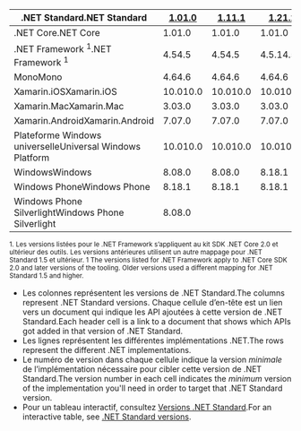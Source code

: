 | <span data-ttu-id="1010f-101">.NET Standard</span><span class="sxs-lookup"><span data-stu-id="1010f-101">.NET Standard</span></span>              | <span data-ttu-id="1010f-102">[1.0]</span><span class="sxs-lookup"><span data-stu-id="1010f-102">[1.0]</span></span> | <span data-ttu-id="1010f-103">[1.1]</span><span class="sxs-lookup"><span data-stu-id="1010f-103">[1.1]</span></span>  | <span data-ttu-id="1010f-104">[1.2]</span><span class="sxs-lookup"><span data-stu-id="1010f-104">[1.2]</span></span> | <span data-ttu-id="1010f-105">[1.3]</span><span class="sxs-lookup"><span data-stu-id="1010f-105">[1.3]</span></span> | <span data-ttu-id="1010f-106">[1.4]</span><span class="sxs-lookup"><span data-stu-id="1010f-106">[1.4]</span></span> | <span data-ttu-id="1010f-107">[1.5]</span><span class="sxs-lookup"><span data-stu-id="1010f-107">[1.5]</span></span>      | <span data-ttu-id="1010f-108">[1.6]</span><span class="sxs-lookup"><span data-stu-id="1010f-108">[1.6]</span></span>      | <span data-ttu-id="1010f-109">[2.0]</span><span class="sxs-lookup"><span data-stu-id="1010f-109">[2.0]</span></span>      |
|----------------------------|-------|--------|-------|-------|-------|------------|------------|------------|
| <span data-ttu-id="1010f-110">.NET Core</span><span class="sxs-lookup"><span data-stu-id="1010f-110">.NET Core</span></span>                  | <span data-ttu-id="1010f-111">1.0</span><span class="sxs-lookup"><span data-stu-id="1010f-111">1.0</span></span>   | <span data-ttu-id="1010f-112">1.0</span><span class="sxs-lookup"><span data-stu-id="1010f-112">1.0</span></span>    | <span data-ttu-id="1010f-113">1.0</span><span class="sxs-lookup"><span data-stu-id="1010f-113">1.0</span></span>   | <span data-ttu-id="1010f-114">1.0</span><span class="sxs-lookup"><span data-stu-id="1010f-114">1.0</span></span>   | <span data-ttu-id="1010f-115">1.0</span><span class="sxs-lookup"><span data-stu-id="1010f-115">1.0</span></span>   | <span data-ttu-id="1010f-116">1.0</span><span class="sxs-lookup"><span data-stu-id="1010f-116">1.0</span></span>        | <span data-ttu-id="1010f-117">1.0</span><span class="sxs-lookup"><span data-stu-id="1010f-117">1.0</span></span>        | <span data-ttu-id="1010f-118">2.0</span><span class="sxs-lookup"><span data-stu-id="1010f-118">2.0</span></span>        |
| <span data-ttu-id="1010f-119">.NET Framework <sup>1</sup></span><span class="sxs-lookup"><span data-stu-id="1010f-119">.NET Framework <sup>1</sup></span></span>| <span data-ttu-id="1010f-120">4.5</span><span class="sxs-lookup"><span data-stu-id="1010f-120">4.5</span></span>   | <span data-ttu-id="1010f-121">4.5</span><span class="sxs-lookup"><span data-stu-id="1010f-121">4.5</span></span>    | <span data-ttu-id="1010f-122">4.5.1</span><span class="sxs-lookup"><span data-stu-id="1010f-122">4.5.1</span></span> | <span data-ttu-id="1010f-123">4.6</span><span class="sxs-lookup"><span data-stu-id="1010f-123">4.6</span></span>   | <span data-ttu-id="1010f-124">4.6.1</span><span class="sxs-lookup"><span data-stu-id="1010f-124">4.6.1</span></span> | <span data-ttu-id="1010f-125">4.6.1</span><span class="sxs-lookup"><span data-stu-id="1010f-125">4.6.1</span></span>      | <span data-ttu-id="1010f-126">4.6.1</span><span class="sxs-lookup"><span data-stu-id="1010f-126">4.6.1</span></span>      | <span data-ttu-id="1010f-127">4.6.1</span><span class="sxs-lookup"><span data-stu-id="1010f-127">4.6.1</span></span>      |
| <span data-ttu-id="1010f-128">Mono</span><span class="sxs-lookup"><span data-stu-id="1010f-128">Mono</span></span>                       | <span data-ttu-id="1010f-129">4.6</span><span class="sxs-lookup"><span data-stu-id="1010f-129">4.6</span></span>   | <span data-ttu-id="1010f-130">4.6</span><span class="sxs-lookup"><span data-stu-id="1010f-130">4.6</span></span>    | <span data-ttu-id="1010f-131">4.6</span><span class="sxs-lookup"><span data-stu-id="1010f-131">4.6</span></span>   | <span data-ttu-id="1010f-132">4.6</span><span class="sxs-lookup"><span data-stu-id="1010f-132">4.6</span></span>   | <span data-ttu-id="1010f-133">4.6</span><span class="sxs-lookup"><span data-stu-id="1010f-133">4.6</span></span>   | <span data-ttu-id="1010f-134">4.6</span><span class="sxs-lookup"><span data-stu-id="1010f-134">4.6</span></span>        | <span data-ttu-id="1010f-135">4.6</span><span class="sxs-lookup"><span data-stu-id="1010f-135">4.6</span></span>        | <span data-ttu-id="1010f-136">5,4</span><span class="sxs-lookup"><span data-stu-id="1010f-136">5.4</span></span>        |
| <span data-ttu-id="1010f-137">Xamarin.iOS</span><span class="sxs-lookup"><span data-stu-id="1010f-137">Xamarin.iOS</span></span>                | <span data-ttu-id="1010f-138">10.0</span><span class="sxs-lookup"><span data-stu-id="1010f-138">10.0</span></span>  | <span data-ttu-id="1010f-139">10.0</span><span class="sxs-lookup"><span data-stu-id="1010f-139">10.0</span></span>   | <span data-ttu-id="1010f-140">10.0</span><span class="sxs-lookup"><span data-stu-id="1010f-140">10.0</span></span>  | <span data-ttu-id="1010f-141">10.0</span><span class="sxs-lookup"><span data-stu-id="1010f-141">10.0</span></span>  | <span data-ttu-id="1010f-142">10.0</span><span class="sxs-lookup"><span data-stu-id="1010f-142">10.0</span></span>  | <span data-ttu-id="1010f-143">10.0</span><span class="sxs-lookup"><span data-stu-id="1010f-143">10.0</span></span>       | <span data-ttu-id="1010f-144">10.0</span><span class="sxs-lookup"><span data-stu-id="1010f-144">10.0</span></span>       | <span data-ttu-id="1010f-145">10.14</span><span class="sxs-lookup"><span data-stu-id="1010f-145">10.14</span></span>      |
| <span data-ttu-id="1010f-146">Xamarin.Mac</span><span class="sxs-lookup"><span data-stu-id="1010f-146">Xamarin.Mac</span></span>                | <span data-ttu-id="1010f-147">3.0</span><span class="sxs-lookup"><span data-stu-id="1010f-147">3.0</span></span>   | <span data-ttu-id="1010f-148">3.0</span><span class="sxs-lookup"><span data-stu-id="1010f-148">3.0</span></span>    | <span data-ttu-id="1010f-149">3.0</span><span class="sxs-lookup"><span data-stu-id="1010f-149">3.0</span></span>   | <span data-ttu-id="1010f-150">3.0</span><span class="sxs-lookup"><span data-stu-id="1010f-150">3.0</span></span>   | <span data-ttu-id="1010f-151">3.0</span><span class="sxs-lookup"><span data-stu-id="1010f-151">3.0</span></span>   | <span data-ttu-id="1010f-152">3.0</span><span class="sxs-lookup"><span data-stu-id="1010f-152">3.0</span></span>        | <span data-ttu-id="1010f-153">3.0</span><span class="sxs-lookup"><span data-stu-id="1010f-153">3.0</span></span>        | <span data-ttu-id="1010f-154">3.8</span><span class="sxs-lookup"><span data-stu-id="1010f-154">3.8</span></span>        |
| <span data-ttu-id="1010f-155">Xamarin.Android</span><span class="sxs-lookup"><span data-stu-id="1010f-155">Xamarin.Android</span></span>            | <span data-ttu-id="1010f-156">7.0</span><span class="sxs-lookup"><span data-stu-id="1010f-156">7.0</span></span>   | <span data-ttu-id="1010f-157">7.0</span><span class="sxs-lookup"><span data-stu-id="1010f-157">7.0</span></span>    | <span data-ttu-id="1010f-158">7.0</span><span class="sxs-lookup"><span data-stu-id="1010f-158">7.0</span></span>   | <span data-ttu-id="1010f-159">7.0</span><span class="sxs-lookup"><span data-stu-id="1010f-159">7.0</span></span>   | <span data-ttu-id="1010f-160">7.0</span><span class="sxs-lookup"><span data-stu-id="1010f-160">7.0</span></span>   | <span data-ttu-id="1010f-161">7.0</span><span class="sxs-lookup"><span data-stu-id="1010f-161">7.0</span></span>        | <span data-ttu-id="1010f-162">7.0</span><span class="sxs-lookup"><span data-stu-id="1010f-162">7.0</span></span>        | <span data-ttu-id="1010f-163">8.0</span><span class="sxs-lookup"><span data-stu-id="1010f-163">8.0</span></span>        |
| <span data-ttu-id="1010f-164">Plateforme Windows universelle</span><span class="sxs-lookup"><span data-stu-id="1010f-164">Universal Windows Platform</span></span> | <span data-ttu-id="1010f-165">10.0</span><span class="sxs-lookup"><span data-stu-id="1010f-165">10.0</span></span>  | <span data-ttu-id="1010f-166">10.0</span><span class="sxs-lookup"><span data-stu-id="1010f-166">10.0</span></span>   | <span data-ttu-id="1010f-167">10.0</span><span class="sxs-lookup"><span data-stu-id="1010f-167">10.0</span></span>  | <span data-ttu-id="1010f-168">10.0</span><span class="sxs-lookup"><span data-stu-id="1010f-168">10.0</span></span>  | <span data-ttu-id="1010f-169">10.0</span><span class="sxs-lookup"><span data-stu-id="1010f-169">10.0</span></span>  | <span data-ttu-id="1010f-170">10.0.16299</span><span class="sxs-lookup"><span data-stu-id="1010f-170">10.0.16299</span></span> | <span data-ttu-id="1010f-171">10.0.16299</span><span class="sxs-lookup"><span data-stu-id="1010f-171">10.0.16299</span></span> | <span data-ttu-id="1010f-172">10.0.16299</span><span class="sxs-lookup"><span data-stu-id="1010f-172">10.0.16299</span></span> |
| <span data-ttu-id="1010f-173">Windows</span><span class="sxs-lookup"><span data-stu-id="1010f-173">Windows</span></span>                    | <span data-ttu-id="1010f-174">8.0</span><span class="sxs-lookup"><span data-stu-id="1010f-174">8.0</span></span>   | <span data-ttu-id="1010f-175">8.0</span><span class="sxs-lookup"><span data-stu-id="1010f-175">8.0</span></span>    | <span data-ttu-id="1010f-176">8.1</span><span class="sxs-lookup"><span data-stu-id="1010f-176">8.1</span></span>   |       |       |            |            |            |
| <span data-ttu-id="1010f-177">Windows Phone</span><span class="sxs-lookup"><span data-stu-id="1010f-177">Windows Phone</span></span>              | <span data-ttu-id="1010f-178">8.1</span><span class="sxs-lookup"><span data-stu-id="1010f-178">8.1</span></span>   | <span data-ttu-id="1010f-179">8.1</span><span class="sxs-lookup"><span data-stu-id="1010f-179">8.1</span></span>    | <span data-ttu-id="1010f-180">8.1</span><span class="sxs-lookup"><span data-stu-id="1010f-180">8.1</span></span>   |       |       |            |            |            |
| <span data-ttu-id="1010f-181">Windows Phone Silverlight</span><span class="sxs-lookup"><span data-stu-id="1010f-181">Windows Phone Silverlight</span></span>  | <span data-ttu-id="1010f-182">8.0</span><span class="sxs-lookup"><span data-stu-id="1010f-182">8.0</span></span>   |        |       |       |       |            |            |            |

<span data-ttu-id="1010f-183"><sup>1. Les versions listées pour le .NET Framework s’appliquent au kit SDK .NET Core 2.0 et ultérieur des outils. Les versions antérieures utilisent un autre mappage pour .NET Standard 1.5 et ultérieur. </sup></span><span class="sxs-lookup"><span data-stu-id="1010f-183"><sup>1 The versions listed for .NET Framework apply to .NET Core SDK 2.0 and later versions of the tooling. Older versions used a different mapping for .NET Standard 1.5 and higher. </sup></span></span>

- <span data-ttu-id="1010f-184">Les colonnes représentent les versions de .NET Standard.</span><span class="sxs-lookup"><span data-stu-id="1010f-184">The columns represent .NET Standard versions.</span></span> <span data-ttu-id="1010f-185">Chaque cellule d’en-tête est un lien vers un document qui indique les API ajoutées à cette version de .NET Standard.</span><span class="sxs-lookup"><span data-stu-id="1010f-185">Each header cell is a link to a document that shows which APIs got added in that version of .NET Standard.</span></span>
- <span data-ttu-id="1010f-186">Les lignes représentent les différentes implémentations .NET.</span><span class="sxs-lookup"><span data-stu-id="1010f-186">The rows represent the different .NET implementations.</span></span>
- <span data-ttu-id="1010f-187">Le numéro de version dans chaque cellule indique la version *minimale* de l’implémentation nécessaire pour cibler cette version de .NET Standard.</span><span class="sxs-lookup"><span data-stu-id="1010f-187">The version number in each cell indicates the *minimum* version of the implementation you'll need in order to target that .NET Standard version.</span></span>
- <span data-ttu-id="1010f-188">Pour un tableau interactif, consultez [Versions .NET Standard](http://immo.landwerth.net/netstandard-versions/#).</span><span class="sxs-lookup"><span data-stu-id="1010f-188">For an interactive table, see [.NET Standard versions](http://immo.landwerth.net/netstandard-versions/#).</span></span>

[1.0]: https://github.com/dotnet/standard/blob/master/docs/versions/netstandard1.0.md
[1.1]: https://github.com/dotnet/standard/blob/master/docs/versions/netstandard1.1.md
[1.2]: https://github.com/dotnet/standard/blob/master/docs/versions/netstandard1.2.md
[1.3]: https://github.com/dotnet/standard/blob/master/docs/versions/netstandard1.3.md
[1.4]: https://github.com/dotnet/standard/blob/master/docs/versions/netstandard1.4.md
[1.5]: https://github.com/dotnet/standard/blob/master/docs/versions/netstandard1.5.md
[1.6]: https://github.com/dotnet/standard/blob/master/docs/versions/netstandard1.6.md
[2.0]: https://github.com/dotnet/standard/blob/master/docs/versions/netstandard2.0.md
